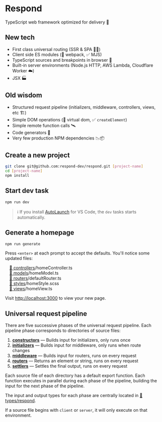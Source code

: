 # Respond

TypeScript web framework optimized for delivery 🚚

## New tech

- First class universal routing (SSR & SPA 🧖‍♀️)
- Client side ES modules (🚫 webpack, ✅ MJS)
- TypeScript sources and breakpoints in browser 🧘
- Built-in server environments (Node.js HTTP, AWS Lambda, Cloudflare Worker ☁️)
- JSX 🏭

## Old wisdom

- Structured request pipeline (initializers, middleware, controllers, views, etc 🏗️)
- Simple DOM operations (🚫 virtual dom, ✅ `createElement`)
- Simple remote function calls 🛰️
- Code generators 📝
- Very few production NPM dependencies 📉📦

## Create a new project

```bash
git clone git@github.com:respond-dev/respond.git [project-name]
cd [project-name]
npm install
```

## Start dev task

```bash
npm run dev
```

> ℹ️ If you install [AutoLaunch](https://marketplace.visualstudio.com/items?itemName=philfontaine.autolaunch) for VS Code, the `dev` tasks starts automatically.

## Generate a homepage

```bash
npm run generate
```

Press `<enter>` at each prompt to accept the defaults. You'll notice some updated files:

&emsp;[📁 controllers](src/controllers)/homeController.ts<br/>&emsp;[📁 models](src/models)/homeModel.ts<br/>&emsp;[📁 routers](src/routers)/defaultRouter.ts<br/>&emsp;[📁 styles](src/styles)/homeStyle.scss<br/>&emsp;[📁 views](src/views)/homeView.ts

Visit <http://localhost:3000> to view your new page.

## Universal request pipeline

There are five successive phases of the universal request pipeline. Each pipeline phase corresponds to directories of source files:

1. [**constructors**](src/constructors) — Builds input for initializers, only runs once
2. [**initializers**](src/initializers) — Builds input for middleware, only runs when route changes
3. [**middleware**](src/middleware) — Builds input for routers, runs on every request
4. [**routers**](src/routers) — Returns an element or string, runs on every request
5. [**settlers**](src/settlers) — Settles the final output, runs on every request

Each source file of each directory has a default export function. Each function executes in parallel during each phase of the pipeline, building the input for the next phase of the pipeline.

The input and output types for each phase are centrally located in [📁 types/respond](src/types/respond).

If a source file begins with `client` or `server`, it will only execute on that environment.
